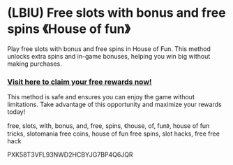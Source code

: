 # (LBIU) Free slots with bonus and free spins 《House of fun》

Play free slots with bonus and free spins in House of Fun. This method unlocks extra spins and in-game bonuses, helping you win big without making purchases.  

### [Visit here to claim your free rewards now!](https://gamehunters.win/house-of-fun)  

This method is safe and ensures you can enjoy the game without limitations. Take advantage of this opportunity and maximize your rewards today!  

free, slots, with, bonus, and, free, spins, 《house, of, fun》, house of fun tricks, slotomania free coins, house of fun free spins, slot hacks, free free hack  

PXK58T3VFL93NWD2HCBYJG7BP4Q6JQR  
